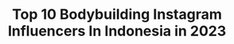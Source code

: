 ---
title: Top 10 Bodybuilding Instagram Influencers In Indonesia in 2023
description: >-
  Find top bodybuilding Instagram influencers in Indonesia in 2023. Most popular hashtags: #bodybuilding #fitness #muscle #bodybuilder.
platform: Instagram
hits: 39
text_top: See the most popular Instagram profiles on inBeat.
text_bottom: Our database aggregates 39 Instagram influencers like this in Indonesia for you to pitch.
profiles:
  - username: "rotan.photo"
    fullname: >-
      𝗣𝗵𝗼𝘁𝗼𝗴𝗿𝗮𝗽𝗵𝗲𝗿
    bio: >-
      📸 Bodybuilding & Physique 📷 Indonesia & Malaysia. 🏠 Butterworth
    location: "Indonesia"
    followers: 36028
    engagement: 195
    commentsToLikes: 0.000082
    id: ck6u7whpqo20h0j719cs23ocf
    verified: false
    hashtags: "#fitnessmodel, #workout, #sportisiindonesia, #binaragaindonesia"
  - username: "_lisetkoenjer"
    fullname: >-
      𝐋𝐈𝐒𝐄𝐓 𝐊𝐎𝐄𝐍𝐉𝐄𝐑
    bio: >-
      Owner of @bylisetkoenjer Fotograaf & conten creator, social media beheer Documenting memories through pictures📷
    location: "Indonesia"
    followers: 6453
    engagement: 975
    commentsToLikes: 0.074754
    id: ck600rw7ie5ih0i14cbyxzrwt
    verified: false
    hashtags: "#bhfyp, #motivation, #food, #workout"
  - username: "fenfitlicious"
    fullname: >-
      🇲🇨 FEN FEN LIU 🇮🇩
    bio: >-
      FIT + STRONG = SEXY Founder : @fitbymeal @ayofitindonesia Female Transformation Advisor Healthy LifeStyle & Fitness Influencer
    location: "Indonesia"
    followers: 56250
    engagement: 515
    commentsToLikes: 0.009949
    id: ck5zytas4ahr00i143qk465my
    verified: false
    hashtags: "#healthylifestyle, #bodybuilding, #femalefitness, #fitmom"
  - username: "pinkmheni"
    fullname: >-
      Mheni Pink
    bio: >-
      @vectorlabsofficial & @maxsproteinindonesia sponsored athlete
    location: "Indonesia"
    followers: 4194
    engagement: 575
    commentsToLikes: 0.099523
    id: ck6u7wfp3o1mw0j71rl7ogvmd
    verified: false
    hashtags: "#jualsuplemen, #gymjakarta, #kekar, #binaraga"
  - username: "n_oella"
    fullname: >-
      Natalia
    bio: >-
      Mam tatuaże 💉 Psia mama Mentosa 🐶
    location: "Indonesia"
    followers: 6753
    engagement: 507
    commentsToLikes: 0.036925
    id: ck8t8tmallrpu0j78eop18z2e
    verified: false
    hashtags: "#tatua, #dailystreetlooks, #outfitidea, #domaradzkateam"
  - username: "bodybuilder.id"
    fullname: >-
      Bodybuilder.id
    bio: >-
      Indonesian bodybuilder 🇮🇩 capturing the best moment Fitness Photography Photoshoot and Endorsement/Paid Promote..DM📞 ⏬watch & subscribe our channel
    location: "Indonesia"
    followers: 29195
    engagement: 160
    commentsToLikes: 0.010838
    id: ck5pvuhiajp310i11wdji6qsm
    verified: false
    hashtags: "#leanmuscle, #binaragaindonesia, #binaraga, #bodyfit"
  - username: "igedz_executioner"
    fullname: >-
      Igede Dharma Susila
    bio: >-
      💪Indonesian heavyweight bodybuilder champion 🇲🇨🥇 💪@igedz_xcn_apparel 💪PABBSI JATIM 📋184cm, 130kg
    location: "Indonesia"
    followers: 80308
    engagement: 391
    commentsToLikes: 0.026013
    id: ck5hks4sviype0i1119bzz709
    verified: false
    hashtags: "#bodybuilder, #bodybuilding, #ternate, #sikat"
  - username: "efaldy"
    fullname: >-
      Faldy Efadua
    bio: >-
      Wellness seeker 🇮🇩 ✉️ : efaldy.efadua@gmail.com
    location: "Indonesia"
    followers: 62009
    engagement: 169
    commentsToLikes: 0.019428
    id: ck13bpqp9wkwn0i1976lnfus4
    verified: false
    hashtags: "#underarmourid, #fitness, #sport, #healthy"
  - username: "tonygoat_taveras"
    fullname: >-
      IFBB Classic Physique Pro 🌐
    bio: >-
      The Goat 🐐 Universe CP Overall ⭐️🏆⭐️ Savannah Pro🥈 New York Pro🥉 @oldschoollabs @chulastylz_ {GOAT10} Managing Partner Linear Roofing 👷🏽‍♂️
    location: "Indonesia"
    followers: 108509
    engagement: 317
    commentsToLikes: 0.033234
    id: ck5bu8r6rhcms0i111dr31xi9
    verified: false
    hashtags: "#classicphysique, #ifbbproleague, #bodybuilding, #thegoat"
  - username: "foodie_muscle_man"
    fullname: >-
      foodie_muscle_man
    bio: >-
      Food blogger 🍖🍗🥩🍤🍔🌮🌯 Id of my professional page is @ajimohamedameer. Dm for collaboration
    location: "Indonesia"
    followers: 41923
    engagement: 1637
    commentsToLikes: 0.012930
    id: ckaove4hn47of0i7829pnef32
    verified: false
    hashtags: "#instafollow, #foodtales, #eventplanning, #teatime"
---